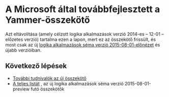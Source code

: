 <properties
   pageTitle="A Yammer Connector használatakor az összefüggés-alkalmazások |} Microsoft Azure alkalmazás szolgáltatás"
   description="Hogyan hozhat létre és a Yammer-összekötő vagy API alkalmazás beállítása és vele az Azure alkalmazás szolgáltatás összefüggés-alkalmazásban"
   services="logic-apps"
   documentationCenter=".net,nodejs,java"
   authors="msftman"
   manager="erikre"
   editor=""/>

<tags
   ms.service="logic-apps"
   ms.devlang="multiple"
   ms.topic="article"
   ms.tgt_pltfrm="na"
   ms.workload="integration"
   ms.date="04/19/2016"
   ms.author="deonhe"/>


# <a name="weve-improved-the-yammer-connector"></a>A Microsoft által továbbfejlesztett a Yammer-összekötő 

Azt eltávolítása (amely célzott logika alkalmazások verzió 2014-es – 12-01 – előzetes verzió) tartalma ezen a lapon, mert ez az összekötő frissült, és most csak az új [logika alkalmazások séma verzió 2015-08-01-előnézet](./app-service-logic-schema-2015-08-01.md) és újabb verzióiban. 


## <a name="next-steps"></a>Következő lépések    

- [További tudnivalók az új összekötő](../connectors/connectors-create-api-yammer.md)
- [A teljes listát](../connectors/apis-list.md) , az új logika alkalmazások séma verzió 2015-08-01-preview futó összekötők  


